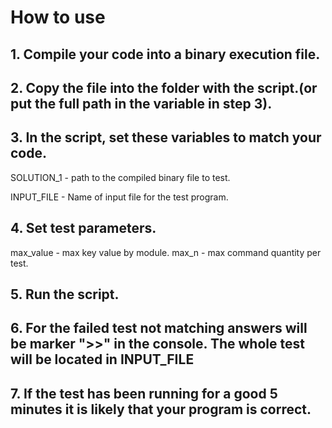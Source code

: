 # How to use

## 1. Compile your code into a binary execution file.

## 2. Copy the file into the folder with the script.(or put the full path in the variable in step 3).

## 3. In the script, set these variables to match your code.
  SOLUTION_1 - path to the compiled binary file to test.
 
  INPUT_FILE - Name of input file for the test program.

## 4. Set test parameters.
  max_value - max key value by module.
  max_n - max command quantity per test.

## 5. Run the script.

## 6. For the failed test not matching answers will be marker ">>" in the console. The whole test will be located in INPUT_FILE

## 7. If the test has been running for a good 5 minutes it is likely that your program is correct.
